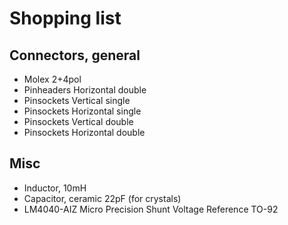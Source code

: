 # Shopping list

## Connectors, general

* Molex 2+4pol
* Pinheaders Horizontal double
* Pinsockets Vertical single
* Pinsockets Horizontal single
* Pinsockets Vertical double
* Pinsockets Horizontal double

## Misc

* Inductor, 10mH
* Capacitor, ceramic 22pF (for crystals)
* LM4040-AIZ Micro Precision Shunt Voltage Reference TO-92
